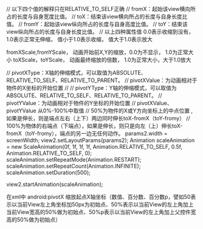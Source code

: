 // 以下四个值的解释只在RELATIVE_TO_SELF正确
 // fromX：起始该view横向所占的长度与自身宽度比值。
 // toX：结束该view横向所占的长度与自身长度比值。
 // fromY：起始该view纵向所占的长度与自身高度比值。
 // toY：结束该view纵向所占的长度与自身长度比值。
 // 以上四种属性值 0.0表示收缩到没有， 1.0表示正常无伸缩， 值小于1.0表示收缩， 值大于1.0表示放大
 
fromXScale,fromYScale，         动画开始前X,Y的缩放，0.0为不显示，  1.0为正常大小 
toXScale，toYScale，          动画最终缩放的倍数， 1.0为正常大小，大于1.0放大  

 // pivotXType：X轴的伸缩模式，可以取值为ABSOLUTE、RELATIVE_TO_SELF、RELATIVE_TO_PARENT。
 // pivotXValue：为动画相对于物件的X坐标的开始位置
 //
 // pivotYType：Y轴的伸缩模式，可以取值为ABSOLUTE、RELATIVE_TO_SELF、RELATIVE_TO_PARENT。
 // pivotYValue：为动画相对于物件的Y坐标的开始位置
 // pivotXValue、pivotYValue 从0%-100%中取值
 // 50%为物件的X或Y方向坐标上的中点位置 ,如果是伸长，则是端点左右（上下）两边同时伸长toX-fromX（toY-fromy）
 // 100%为物体的右端点（下端点），如果是伸长，则只是向左（上）伸长toX-fromX（toY-fromy），端点的另一边无任何动作。
 params2.width = screenWidth;
 view2.setLayoutParams(params2);
 Animation scaleAnimation = new ScaleAnimation(0f, 1f, 1f, 1f,
         Animation.RELATIVE_TO_SELF, 0.5f, Animation.RELATIVE_TO_SELF, 0);
 scaleAnimation.setRepeatMode(Animation.RESTART);
 scaleAnimation.setRepeatCount(Animation.INFINITE);
 scaleAnimation.setDuration(500);

 view2.startAnimation(scaleAnimation);



 在xml中
 android:pivotX	
 缩放起点X轴坐标（数值、百分数、百分数p，譬如50表示以当前View左上角坐标加50px为初始点、50%表示以当前View的左上角加上当前View宽高的50%做为初始点、50%p表示以当前View的左上角加上父控件宽高的50%做为初始点）